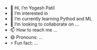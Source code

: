 - 👋 Hi, I’m Yogesh Patil
- 👀 I’m interested in 
- 🌱 I’m currently learning Pythod and ML
- 💞️ I’m looking to collaborate on ...
- 📫 How to reach me ...
- 😄 Pronouns: ...
- ⚡ Fun fact: ...

<!---
YogPatil2001/YogPatil2001 is a ✨ special ✨ repository because its `README.md` (this file) appears on your GitHub profile.
You can click the Preview link to take a look at your changes.
--->
